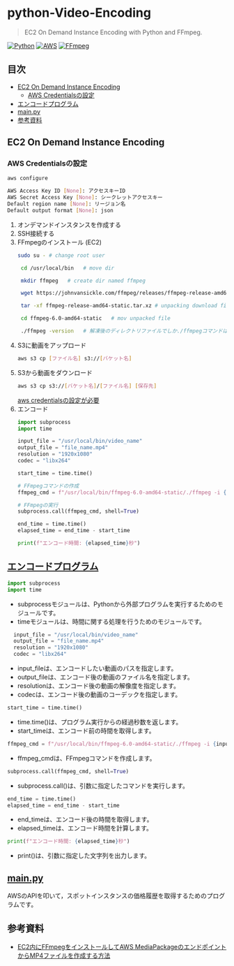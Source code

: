 # python-Video-Encoding<!-- omit in toc -->

> EC2 On Demand Instance Encoding with Python and FFmpeg.

[![Python](https://img.shields.io/badge/python-3670A0?style=flat-square&logo=python&logoColor=ffdd54)](https://www.python.org/)
[![AWS](https://img.shields.io/badge/-AWS-232F3E?style=flat-square&logo=amazon-aws)](https://aws.amazon.com/)
[![FFmpeg](https://img.shields.io/badge/-FFmpeg-0076A8?style=flat-square&logo=ffmpeg)](https://ffmpeg.org/)

## 目次<!-- omit in toc -->
- [EC2 On Demand Instance Encoding](#-ec2-on-demand-instance-encoding)
  - [AWS Credentialsの設定](#-aws-credentialsの設定)
- [エンコードプログラム](#-エンコードプログラム)
- [main.py](#-main.py)
- [参考資料](#-参考資料)

## EC2 On Demand Instance Encoding

### AWS Credentialsの設定
```bash
aws configure
```
```bash
AWS Access Key ID [None]: アクセスキーID
AWS Secret Access Key [None]: シークレットアクセスキー
Default region name [None]: リージョン名
Default output format [None]: json
```

1. オンデマンドインスタンスを作成する
2. SSH接続する
3. FFmpegのインストール (EC2)
   ```bash
   sudo su - # change root user

    cd /usr/local/bin   # move dir

    mkdir ffmpeg   # create dir named ffmpeg

    wget https://johnvansickle.com/ffmpeg/releases/ffmpeg-release-amd64-static.tar.xz   # download ffmpeg file

    tar -xf ffmpeg-release-amd64-static.tar.xz # unpacking download file

    cd ffmpeg-6.0-amd64-static   # mov unpacked file

    ./ffmpeg -version   # 解凍後のディレクトリファイルでしか./ffmpegコマンドは使えない
    ```
4. S3に動画をアップロード
   ```bash
   aws s3 cp [ファイル名] s3://[バケット名]
   ```
5. S3から動画をダウンロード
   ```bash
   aws s3 cp s3://[バケット名]/[ファイル名] [保存先]
   ```
   [aws credentialsの設定が必要](#-aws-credentialsの設定)
6. エンコード
    ```python
    import subprocess
    import time

    input_file = "/usr/local/bin/video_name"
    output_file = "file_name.mp4"
    resolution = "1920x1080"
    codec = "libx264"

    start_time = time.time()

    # FFmpegコマンドの作成
    ffmpeg_cmd = f"/usr/local/bin/ffmpeg-6.0-amd64-static/./ffmpeg -i {input_file} -s {resolution} -c:v {codec} {output_file}"

    # FFmpegの実行
    subprocess.call(ffmpeg_cmd, shell=True)

    end_time = time.time()
    elapsed_time = end_time - start_time

    print(f"エンコード時間: {elapsed_time}秒")
    ```
## <a href="https://github.com/soso0024/python-Video-Encoding/tree/main/src/encode">エンコードプログラム</a>
  ```python
  import subprocess
  import time
  ```
  - subprocessモジュールは、Pythonから外部プログラムを実行するためのモジュールです。
  - timeモジュールは、時間に関する処理を行うためのモジュールです。
    
```python
  input_file = "/usr/local/bin/video_name"
  output_file = "file_name.mp4"
  resolution = "1920x1080"
  codec = "libx264"
 ```
  - input_fileは、エンコードしたい動画のパスを指定します。
  - output_fileは、エンコード後の動画のファイル名を指定します。
  - resolutionは、エンコード後の動画の解像度を指定します。
  - codecは、エンコード後の動画のコーデックを指定します。
  ```python
  start_time = time.time()
  ```
  - time.time()は、プログラム実行からの経過秒数を返します。
  - start_timeは、エンコード前の時間を取得します。
  ```python
  ffmpeg_cmd = f"/usr/local/bin/ffmpeg-6.0-amd64-static/./ffmpeg -i {input_file} -s {resolution} -c:v {codec} {output_file}"
  ```
  - ffmpeg_cmdは、FFmpegコマンドを作成します。
  ```python
  subprocess.call(ffmpeg_cmd, shell=True)
  ```
  - subprocess.call()は、引数に指定したコマンドを実行します。
  ```python
  end_time = time.time()
  elapsed_time = end_time - start_time
  ```
  - end_timeは、エンコード後の時間を取得します。
  - elapsed_timeは、エンコード時間を計算します。
  ```python
  print(f"エンコード時間: {elapsed_time}秒")
  ```
  - print()は、引数に指定した文字列を出力します。

## <a href="https://github.com/soso0024/python-Video-Encoding/blob/main/src/main.py"> main.py </a>
AWSのAPIを叩いて，スポットインスタンスの価格履歴を取得するためのプログラムです。

## 参考資料
- [EC2内にFFmpegをインストールしてAWS MediaPackageのエンドポイントからMP4ファイルを作成する方法](https://www.monster-dive.com/blog/web_system/20210209_002010.php)
